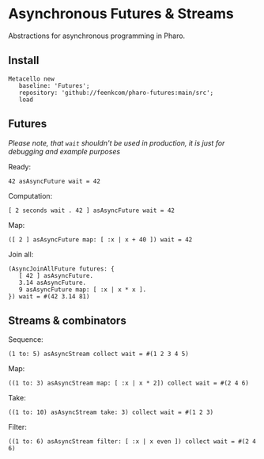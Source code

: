 # Asynchronous Futures & Streams
Abstractions for asynchronous programming in Pharo.

## Install

```smalltalk
Metacello new
   baseline: 'Futures';
   repository: 'github://feenkcom/pharo-futures:main/src';
   load
```

## Futures

*Please note, that `wait` shouldn't be used in production, it is just for debugging and example purposes*

Ready:
```smalltalk
42 asAsyncFuture wait = 42
```

Computation:
```smalltalk
[ 2 seconds wait . 42 ] asAsyncFuture wait = 42 
```

Map:
```smalltalk
([ 2 ] asAsyncFuture map: [ :x | x + 40 ]) wait = 42
```

Join all:
```
(AsyncJoinAllFuture futures: { 
   [ 42 ] asAsyncFuture.
   3.14 asAsyncFuture.
   9 asAsyncFuture map: [ :x | x * x ].
}) wait = #(42 3.14 81)
```

## Streams & combinators
Sequence:
```smalltalk
(1 to: 5) asAsyncStream collect wait = #(1 2 3 4 5)
```

Map:
```smalltalk
((1 to: 3) asAsyncStream map: [ :x | x * 2]) collect wait = #(2 4 6)
```

Take:
```smalltalk
((1 to: 10) asAsyncStream take: 3) collect wait = #(1 2 3)
```

Filter:
```smalltalk
((1 to: 6) asAsyncStream filter: [ :x | x even ]) collect wait = #(2 4 6)
```
